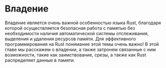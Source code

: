 # Владение

Владение является очень важной особенностью языка Rust, благодаря которой осуществляется
безопасная работа с памятью без необходимости наличия автоматической системы отслеживания,
выделения и удаления ресурсов памяти. Для эффективного программирования на Rust
понимание этой темы очень важно! В этой главе мы расскажем о владении, а также затронем
связанные с ним возможности, такие как заимствование, срезы, а также как Rust
распределяет данные в памяти.
